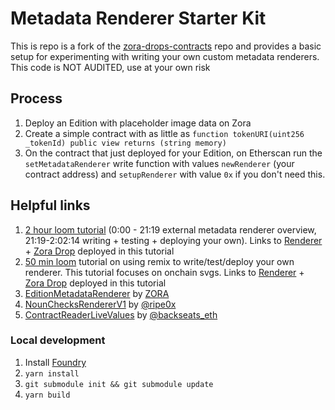 # Metadata Renderer Starter Kit
This is repo is a fork of the [zora-drops-contracts](https://github.com/ourzora/zora-drops-contracts) repo and provides a basic setup for experimenting with writing your own custom metadata renderers. This code is NOT AUDITED, use at your own risk

## Process
1. Deploy an Edition with placeholder image data on Zora
2. Create a simple contract with as little as `function tokenURI(uint256 _tokenId) public view returns (string memory)`
3. On the contract that just deployed for your Edition, on Etherscan run the `setMetadataRenderer` write function with values `newRenderer` (your contract address) and `setupRenderer` with value `0x` if you don't need this.

## Helpful links
1. [2 hour loom tutorial](https://www.loom.com/share/1732d511e8424153b1c8ca6177cc14dd) (0:00 - 21:19 external metadata renderer overview, 21:19-2:02:14 writing + testing + deploying your own). Links to [Renderer](https://goerli.etherscan.io/address/0x83C9fb9690CeAF0c63F045d7049dF504300cAd81) + [Zora Drop](https://goerli.etherscan.io/address/0x4177c3872f770ed047bee5db849d069ff5e40836) deployed in this tutorial
1. [50 min loom](https://www.loom.com/share/41e341482bbd4b58a6ee223952447b14) tutorial on using remix to write/test/deploy your own renderer. This tutorial focuses on onchain svgs. Links to [Renderer](https://goerli.etherscan.io/address/0x6B9061902a086B7E2293abd4eCd10550BAD15f78) + [Zora Drop](https://goerli.etherscan.io/address/0xff72a23a005773067633a357ea0b1768f3cb6ff6) deployed in this tutorial
1. [EditionMetadataRenderer](https://github.com/ourzora/zora-drops-contracts/blob/main/src/metadata/EditionMetadataRenderer.sol) by [ZORA](https://twitter.com/ourZORA)
1. [NounChecksRendererV1](https://etherscan.io/address/0x072762fe5b884ad9eac9a5119976a80544c9f833#code) by [@ripe0x](https://twitter.com/ripe0x)
1. [ContractReaderLiveValues](https://www.contractreader.io/contract/0xE7CB743319C9b7C194D31636494cadE4fD4D4d27#code) by [@backseats_eth](https://twitter.com/backseats_eth)
   
### Local development

1. Install [Foundry](https://github.com/foundry-rs/foundry)
1. `yarn install`
1. `git submodule init && git submodule update`
1. `yarn build`
